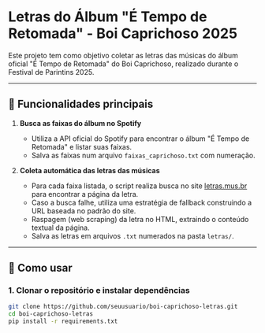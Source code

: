 # Letras do Álbum "É Tempo de Retomada" - Boi Caprichoso 2025

Este projeto tem como objetivo coletar as letras das músicas do álbum oficial "É Tempo de Retomada" do Boi Caprichoso, realizado durante o Festival de Parintins 2025.

---

## 📀 Funcionalidades principais

1. **Busca as faixas do álbum no Spotify**  
   - Utiliza a API oficial do Spotify para encontrar o álbum "É Tempo de Retomada" e listar suas faixas.  
   - Salva as faixas num arquivo `faixas_caprichoso.txt` com numeração.

2. **Coleta automática das letras das músicas**  
   - Para cada faixa listada, o script realiza busca no site [letras.mus.br](https://www.letras.mus.br) para encontrar a página da letra.  
   - Caso a busca falhe, utiliza uma estratégia de fallback construindo a URL baseada no padrão do site.  
   - Raspagem (web scraping) da letra no HTML, extraindo o conteúdo textual da página.  
   - Salva as letras em arquivos `.txt` numerados na pasta `letras/`.

---

## 🚀 Como usar

### 1. Clonar o repositório e instalar dependências

```bash
git clone https://github.com/seuusuario/boi-caprichoso-letras.git
cd boi-caprichoso-letras
pip install -r requirements.txt
